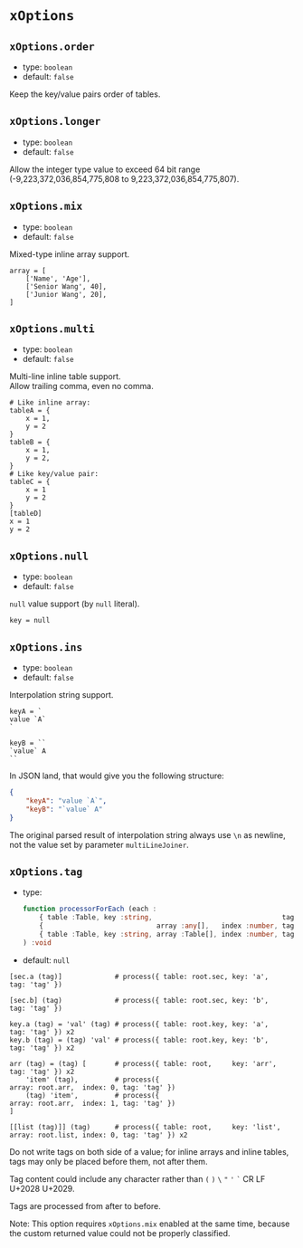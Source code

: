 
`xOptions`
==========

`xOptions.order`
----------------

*   type: `boolean`
*   default: `false`

Keep the key/value pairs order of tables.

`xOptions.longer`
-----------------

*   type: `boolean`
*   default: `false`

Allow the integer type value to exceed 64 bit range (-9,223,372,036,854,775,808 to 9,223,372,036,854,775,807).

`xOptions.mix`
--------------

*   type: `boolean`
*   default: `false`

Mixed-type inline array support.

```
array = [
    ['Name', 'Age'],
    ['Senior Wang', 40],
    ['Junior Wang', 20],
]
```

`xOptions.multi`
----------------

*   type: `boolean`
*   default: `false`

Multi-line inline table support.  
Allow trailing comma, even no comma.

```
# Like inline array:
tableA = {
    x = 1,
    y = 2
}
tableB = {
    x = 1,
    y = 2,
}
# Like key/value pair:
tableC = {
    x = 1
    y = 2
}
[tableD]
x = 1
y = 2
```

`xOptions.null`
---------------

*   type: `boolean`
*   default: `false`

`null` value support (by `null` literal).

```
key = null
```

`xOptions.ins`
--------------

*   type: `boolean`
*   default: `false`

Interpolation string support.

```
keyA = `
value `A`
`

keyB = ``
`value` A
``
```

In JSON land, that would give you the following structure:

```json
{
    "keyA": "value `A`",
    "keyB": "`value` A"
}
```

The original parsed result of interpolation string always use `\n` as newline, not the value set by parameter `multiLineJoiner`.

`xOptions.tag`
--------------

*   type:
    ```typescript
    function processorForEach (each :
        { table :Table, key :string,                                tag :string } |
        {                            array :any[],   index :number, tag :string } |
        { table :Table, key :string, array :Table[], index :number, tag :string }
    ) :void
    ```
*   default: `null`

```
[sec.a (tag)]             # process({ table: root.sec, key: 'a',                                tag: 'tag' })

[sec.b] (tag)             # process({ table: root.sec, key: 'b',                                tag: 'tag' })

key.a (tag) = 'val' (tag) # process({ table: root.key, key: 'a',                                tag: 'tag' }) x2
key.b (tag) = (tag) 'val' # process({ table: root.key, key: 'b',                                tag: 'tag' }) x2

arr (tag) = (tag) [       # process({ table: root,     key: 'arr',                              tag: 'tag' }) x2
    'item' (tag),         # process({                               array: root.arr,  index: 0, tag: 'tag' })
    (tag) 'item',         # process({                               array: root.arr,  index: 1, tag: 'tag' })
]

[[list (tag)]] (tag)      # process({ table: root,     key: 'list', array: root.list, index: 0, tag: 'tag' }) x2
```

Do not write tags on both side of a value; for inline arrays and inline tables, tags may only be placed before them, not after them.

Tag content could include any character rather than `(` `)` <code>&#92;</code> `"` `'` <code>&#96;</code> CR LF U+2028 U+2029.

Tags are processed from after to before.

Note: This option requires `xOptions.mix` enabled at the same time, because the custom returned value could not be properly classified.
